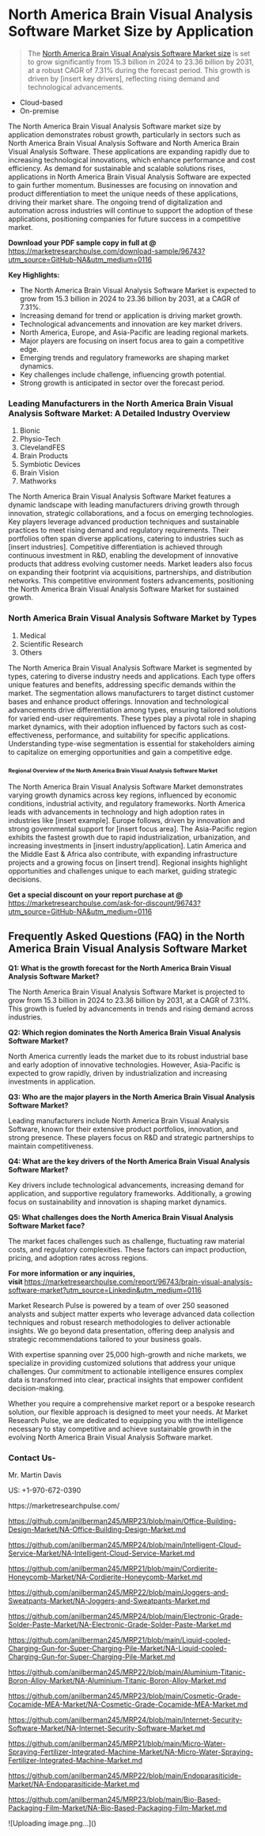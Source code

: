 <h1>North America Brain Visual Analysis Software Market&nbsp;Size by Application</h1><blockquote><p>The <a href="https://marketresearchpulse.com/download-sample/96743?utm_source=GitHub-NA&amp;utm_medium=0116">North America Brain Visual Analysis Software Market size</a> is set to grow significantly from 15.3 billion in 2024 to 23.36 billion by 2031, at a robust CAGR of 7.31% during the forecast period. This growth is driven by [insert key drivers], reflecting rising demand and technological advancements.</p></blockquote><ul><li>Cloud-based<li> On-premise</li></ul><p>The North America Brain Visual Analysis Software market size by application demonstrates robust growth, particularly in sectors such as North America Brain Visual Analysis Software and North America Brain Visual Analysis Software. These applications are expanding rapidly due to increasing technological innovations, which enhance performance and cost efficiency. As demand for sustainable and scalable solutions rises, applications in North America Brain Visual Analysis Software are expected to gain further momentum. Businesses are focusing on innovation and product differentiation to meet the unique needs of these applications, driving their market share. The ongoing trend of digitalization and automation across industries will continue to support the adoption of these applications, positioning companies for future success in a competitive market.</p><p><strong>Download your PDF sample copy in full at @ </strong><a href="https://marketresearchpulse.com/download-sample/96743?utm_source=GitHub-NA&amp;utm_medium=0116">https://marketresearchpulse.com/download-sample/96743?utm_source=GitHub-NA&amp;utm_medium=0116</a></p><p><strong>Key Highlights: </strong></p><ul><li>The North America Brain Visual Analysis Software Market is expected to grow from 15.3 billion in 2024 to 23.36 billion by 2031, at a CAGR of 7.31%.</li><li>Increasing demand for trend or application is driving market growth.</li><li>Technological advancements and innovation are key market drivers.</li><li>North America, Europe, and Asia-Pacific are leading regional markets.</li><li>Major players are focusing on insert focus area to gain a competitive edge.</li><li>Emerging trends and regulatory frameworks are shaping market dynamics.</li><li>Key challenges include challenge, influencing growth potential.</li><li>Strong growth is anticipated in sector over the forecast period.</li></ul><h3>Leading Manufacturers in the North America Brain Visual Analysis Software Market: A Detailed Industry Overview</h3><ol><li>Bionic</li><li>Physio-Tech</li><li>ClevelandFES</li><li>Brain Products</li><li>Symbiotic Devices</li><li>Brain Vision</li><li>Mathworks</li></ol><div class="flex max-w-full flex-col flex-grow"><div class="min-h-8 text-message flex w-full flex-col items-end gap-2 whitespace-normal break-words [.text-message+&amp;]:mt-5" dir="auto" data-message-author-role="assistant" data-message-id="fd8432e4-4910-450d-b182-61b7bfb0a01f" data-message-model-slug="gpt-4o"><div class="flex w-full flex-col gap-1 empty:hidden first:pt-[3px]"><div class="markdown prose w-full break-words dark:prose-invert light"><p>The North America Brain Visual Analysis Software Market features a dynamic landscape with leading manufacturers driving growth through innovation, strategic collaborations, and a focus on emerging technologies. Key players leverage advanced production techniques and sustainable practices to meet rising demand and regulatory requirements. Their portfolios often span diverse applications, catering to industries such as [insert industries]. Competitive differentiation is achieved through continuous investment in R&amp;D, enabling the development of innovative products that address evolving customer needs. Market leaders also focus on expanding their footprint via acquisitions, partnerships, and distribution networks. This competitive environment fosters advancements, positioning the North America Brain Visual Analysis Software Market for sustained growth.</p></div></div></div></div><h3>North America Brain Visual Analysis Software Market by Types</h3><ol><li>Medical<li> Scientific Research<li> Others</li></ol><div class="flex max-w-full flex-col flex-grow"><div class="min-h-8 text-message flex w-full flex-col items-end gap-2 whitespace-normal break-words [.text-message+&amp;]:mt-5" dir="auto" data-message-author-role="assistant" data-message-id="084470be-0bb7-4664-bddf-5156b4f41249" data-message-model-slug="gpt-4o-mini"><div class="flex w-full flex-col gap-1 empty:hidden first:pt-[3px]"><div class="markdown prose w-full break-words dark:prose-invert light"><p>The North America Brain Visual Analysis Software Market is segmented by types, catering to diverse industry needs and applications. Each type offers unique features and benefits, addressing specific demands within the market. The segmentation allows manufacturers to target distinct customer bases and enhance product offerings. Innovation and technological advancements drive differentiation among types, ensuring tailored solutions for varied end-user requirements. These types play a pivotal role in shaping market dynamics, with their adoption influenced by factors such as cost-effectiveness, performance, and suitability for specific applications. Understanding type-wise segmentation is essential for stakeholders aiming to capitalize on emerging opportunities and gain a competitive edge.</p></div></div></div></div><h3><span style="font-size: 11px;">Regional Overview of the North America Brain Visual Analysis Software Market</span></h3><div class="flex max-w-full flex-col flex-grow"><div class="min-h-8 text-message flex w-full flex-col items-end gap-2 whitespace-normal break-words [.text-message+&amp;]:mt-5" dir="auto" data-message-author-role="assistant" data-message-id="e9038762-ce64-4e30-91c9-9bd413514231" data-message-model-slug="gpt-4o-mini"><div class="flex w-full flex-col gap-1 empty:hidden first:pt-[3px]"><div class="markdown prose w-full break-words dark:prose-invert light"><p>The North America Brain Visual Analysis Software Market demonstrates varying growth dynamics across key regions, influenced by economic conditions, industrial activity, and regulatory frameworks. North America leads with advancements in technology and high adoption rates in industries like [insert example]. Europe follows, driven by innovation and strong governmental support for [insert focus area]. The Asia-Pacific region exhibits the fastest growth due to rapid industrialization, urbanization, and increasing investments in [insert industry/application]. Latin America and the Middle East &amp; Africa also contribute, with expanding infrastructure projects and a growing focus on [insert trend]. Regional insights highlight opportunities and challenges unique to each market, guiding strategic decisions.</p></div></div></div></div><p><strong>Get a special discount on your report purchase at @ </strong><a href="https://marketresearchpulse.com/ask-for-discount/96743?utm_source=GitHub-NA&amp;utm_medium=0116">https://marketresearchpulse.com/ask-for-discount/96743?utm_source=GitHub-NA&amp;utm_medium=0116</a></p><h2>Frequently Asked Questions (FAQ) in the North America Brain Visual Analysis Software Market</h2><p><strong>Q1: What is the growth forecast for the North America Brain Visual Analysis Software Market?</strong></p><p>The North America Brain Visual Analysis Software Market is projected to grow from 15.3 billion in 2024 to 23.36 billion by 2031, at a CAGR of 7.31%. This growth is fueled by advancements in trends and rising demand across industries.</p><p><strong>Q2: Which region dominates the North America Brain Visual Analysis Software Market?</strong></p><p>North America currently leads the market due to its robust industrial base and early adoption of innovative technologies. However, Asia-Pacific is expected to grow rapidly, driven by industrialization and increasing investments in application.</p><p><strong>Q3: Who are the major players in the North America Brain Visual Analysis Software Market?</strong></p><p>Leading manufacturers include North America Brain Visual Analysis Software, known for their extensive product portfolios, innovation, and strong presence. These players focus on R&amp;D and strategic partnerships to maintain competitiveness.</p><p><strong>Q4: What are the key drivers of the North America Brain Visual Analysis Software Market?</strong></p><p>Key drivers include technological advancements, increasing demand for application, and supportive regulatory frameworks. Additionally, a growing focus on sustainability and innovation is shaping market dynamics.</p><p><strong>Q5: What challenges does the North America Brain Visual Analysis Software Market face?</strong></p><p>The market faces challenges such as challenge, fluctuating raw material costs, and regulatory complexities. These factors can impact production, pricing, and adoption rates across regions.</p><p><strong>For more information or any inquiries, visit&nbsp;</strong><a href="https://marketresearchpulse.com/report/96743/brain-visual-analysis-software-market?utm_source=Linkedin&utm_medium=0116">https://marketresearchpulse.com/report/96743/brain-visual-analysis-software-market?utm_source=Linkedin&utm_medium=0116</a></p><p>Market Research Pulse is powered by a team of over 250 seasoned analysts and subject matter experts who leverage advanced data collection techniques and robust research methodologies to deliver actionable insights. We go beyond data presentation, offering deep analysis and strategic recommendations tailored to your business goals.</p><p>With expertise spanning over 25,000 high-growth and niche markets, we specialize in providing customized solutions that address your unique challenges. Our commitment to actionable intelligence ensures complex data is transformed into clear, practical insights that empower confident decision-making.</p><p>Whether you require a comprehensive market report or a bespoke research solution, our flexible approach is designed to meet your needs. At Market Research Pulse, we are dedicated to equipping you with the intelligence necessary to stay competitive and achieve sustainable growth in the evolving North America Brain Visual Analysis Software market.</p><h3><strong>Contact Us-</strong></h3><p>Mr. Martin Davis</p><p>US: +1-970-672-0390</p><p>https://marketresearchpulse.com/</p><p><a href="https://github.com/anilberman245/MRP23/blob/main/Office-Building-Design-Market/NA-Office-Building-Design-Market.md">https://github.com/anilberman245/MRP23/blob/main/Office-Building-Design-Market/NA-Office-Building-Design-Market.md</a></p><p><a href="https://github.com/anilberman245/MRP24/blob/main/Intelligent-Cloud-Service-Market/NA-Intelligent-Cloud-Service-Market.md">https://github.com/anilberman245/MRP24/blob/main/Intelligent-Cloud-Service-Market/NA-Intelligent-Cloud-Service-Market.md</a></p><p><a href="https://github.com/anilberman245/MRP21/blob/main/Cordierite-Honeycomb-Market/NA-Cordierite-Honeycomb-Market.md">https://github.com/anilberman245/MRP21/blob/main/Cordierite-Honeycomb-Market/NA-Cordierite-Honeycomb-Market.md</a></p><p><a href="https://github.com/anilberman245/MRP22/blob/main/Joggers-and-Sweatpants-Market/NA-Joggers-and-Sweatpants-Market.md">https://github.com/anilberman245/MRP22/blob/main/Joggers-and-Sweatpants-Market/NA-Joggers-and-Sweatpants-Market.md</a></p><p><a href="https://github.com/anilberman245/MRP24/blob/main/Electronic-Grade-Solder-Paste-Market/NA-Electronic-Grade-Solder-Paste-Market.md">https://github.com/anilberman245/MRP24/blob/main/Electronic-Grade-Solder-Paste-Market/NA-Electronic-Grade-Solder-Paste-Market.md</a></p><p><a href="https://github.com/anilberman245/MRP21/blob/main/Liquid-cooled-Charging-Gun-for-Super-Charging-Pile-Market/NA-Liquid-cooled-Charging-Gun-for-Super-Charging-Pile-Market.md">https://github.com/anilberman245/MRP21/blob/main/Liquid-cooled-Charging-Gun-for-Super-Charging-Pile-Market/NA-Liquid-cooled-Charging-Gun-for-Super-Charging-Pile-Market.md</a></p><p><a href="https://github.com/anilberman245/MRP22/blob/main/Aluminium-Titanic-Boron-Alloy-Market/NA-Aluminium-Titanic-Boron-Alloy-Market.md">https://github.com/anilberman245/MRP22/blob/main/Aluminium-Titanic-Boron-Alloy-Market/NA-Aluminium-Titanic-Boron-Alloy-Market.md</a></p><p><a href="https://github.com/anilberman245/MRP23/blob/main/Cosmetic-Grade-Cocamide-MEA-Market/NA-Cosmetic-Grade-Cocamide-MEA-Market.md">https://github.com/anilberman245/MRP23/blob/main/Cosmetic-Grade-Cocamide-MEA-Market/NA-Cosmetic-Grade-Cocamide-MEA-Market.md</a></p><p><a href="https://github.com/anilberman245/MRP24/blob/main/Internet-Security-Software-Market/NA-Internet-Security-Software-Market.md">https://github.com/anilberman245/MRP24/blob/main/Internet-Security-Software-Market/NA-Internet-Security-Software-Market.md</a></p><p><a href="https://github.com/anilberman245/MRP21/blob/main/Micro-Water-Spraying-Fertilizer-Integrated-Machine-Market/NA-Micro-Water-Spraying-Fertilizer-Integrated-Machine-Market.md">https://github.com/anilberman245/MRP21/blob/main/Micro-Water-Spraying-Fertilizer-Integrated-Machine-Market/NA-Micro-Water-Spraying-Fertilizer-Integrated-Machine-Market.md</a></p><p><a href="https://github.com/anilberman245/MRP22/blob/main/Endoparasiticide-Market/NA-Endoparasiticide-Market.md">https://github.com/anilberman245/MRP22/blob/main/Endoparasiticide-Market/NA-Endoparasiticide-Market.md</a></p><p><a href="https://github.com/anilberman245/MRP23/blob/main/Bio-Based-Packaging-Film-Market/NA-Bio-Based-Packaging-Film-Market.md">https://github.com/anilberman245/MRP23/blob/main/Bio-Based-Packaging-Film-Market/NA-Bio-Based-Packaging-Film-Market.md</a></p>
![Uploading image.png…]()

